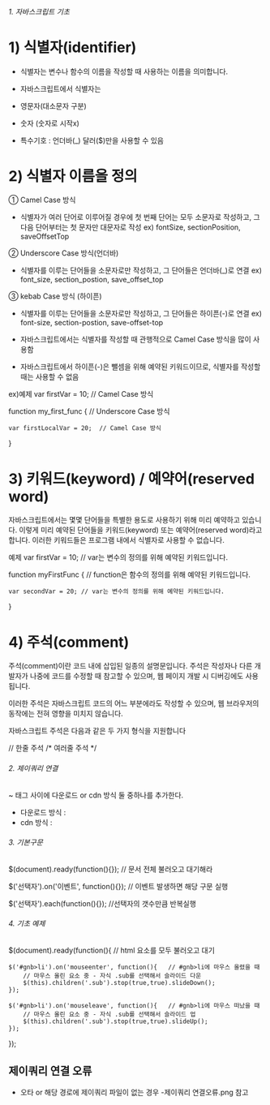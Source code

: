###### 1. 자바스크립트 기초

# 1) 식별자(identifier)
- 식별자는 변수나 함수의 이름을 작성할 때 사용하는 이름을 의미합니다.
- 자바스크립트에서 식별자는 

- 영문자(대소문자 구분)
- 숫자 (숫자로 시작x)
- 특수기호 : 언더바(_) 달러($)만을 사용할 수 있음


 
# 2) 식별자 이름을 정의
① Camel Case 방식            
- 식별자가 여러 단어로 이루어질 경우에 
  첫 번째 단어는 모두 소문자로 작성하고, 
  그 다음 단어부터는 첫 문자만 대문자로 작성
  ex) fontSize, sectionPosition, saveOffsetTop

② Underscore Case 방식(언더바)
- 식별자를 이루는 단어들을 소문자로만 작성하고, 
  그 단어들은 언더바(_)로 연결
  ex) font_size,  section_postion, save_offset_top
  
③ kebab Case 방식 (하이픈)
- 식별자를 이루는 단어들을 소문자로만 작성하고, 
  그 단어들은 하이픈(-)로 연결
  ex) font-size, section-postion, save-offset-top

 

- 자바스크립트에서는 식별자를 작성할 때 관행적으로 
  Camel Case 방식을 많이 사용함
- 자바스크립트에서 하이픈(-)은 뺄셈을 위해 예약된 키워드이므로, 
  식별자를 작성할 때는 사용할 수 없음
 
ex)예제
var firstVar = 10;           // Camel Case 방식

function my_first_func {     // Underscore Case 방식

    var firstLocalVar = 20;  // Camel Case 방식

}
 


# 3) 키워드(keyword) / 예약어(reserved word)
자바스크립트에서는 몇몇 단어들을 
특별한 용도로 사용하기 위해 미리 예약하고 있습니다.
이렇게 미리 예약된 단어들을 키워드(keyword) 
또는 예약어(reserved word)라고 합니다.
이러한 키워드들은 프로그램 내에서 식별자로 사용할 수 없습니다.

예제
var firstVar = 10;      // var는 변수의 정의를 위해 예약된 키워드입니다.

function myFirstFunc {  // function은 함수의 정의를 위해 예약된 키워드입니다.

    var secondVar = 20; // var는 변수의 정의를 위해 예약된 키워드입니다.

}

# 4) 주석(comment)
주석(comment)이란 코드 내에 삽입된 일종의 설명문입니다.
주석은 작성자나 다른 개발자가 나중에 코드를 수정할 때 참고할 수 있으며,
웹 페이지 개발 시 디버깅에도 사용됩니다.

이러한 주석은 자바스크립트 코드의 어느 부분에라도 작성할 수 있으며, 
웹 브라우저의 동작에는 전혀 영향을 미치지 않습니다.

 
자바스크립트 주석은 다음과 같은 두 가지 형식을 지원합니다


// 한줄 주석
/* 여러줄 주석 */


<!-- html 주석 -->


###### 2. 제이쿼리 연결

<head>~</head> 태그 사이에 
다운로드 or cdn 방식 둘 중하나를 추가한다.

- 다운로드 방식 :  <script src="js/jquery-3.5.1.min.js"></script> 
- cdn 방식 :  <script src="https://code.jquery.com/jquery-3.5.1.min.js"></script>



###### 3. 기본구문

$(document).ready(function(){}); // 문서 전체 불러오고 대기해라

$('선택자').on('이벤트', function(){}); // 이벤트 발생하면 해당 구문 실행

$('선택자').each(function(){}); //선택자의 갯수만큼 반복실행




###### 4. 기초 예제

$(document).ready(function(){  // html 요소를 모두 불러오고 대기

    $('#gnb>li').on('mouseenter', function(){   // #gnb>li에 마우스 올렸을 때 
        // 마우스 올린 요소 중 - 자식 .sub를 선택해서 슬라이드 다운  
        $(this).children('.sub').stop(true,true).slideDown();  
    });

    $('#gnb>li').on('mouseleave', function(){   // #gnb>li에 마우스 떠났을 때 
        // 마우스 올린 요소 중 - 자식 .sub를 선택해서 슬라이드 업
        $(this).children('.sub').stop(true,true).slideUp();                
    });

});



## 제이쿼리 연결 오류
- 오타 or 해당 경로에 제이쿼리 파일이 없는 경우
-제이쿼리 연결오류.png 참고

























